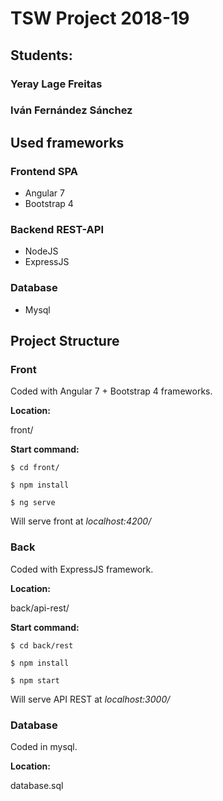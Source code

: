 # TSW Project 2018-19

## Students:

### Yeray Lage Freitas
### Iván Fernández Sánchez

## Used frameworks

### Frontend SPA
 - Angular 7
 - Bootstrap 4

### Backend REST-API
 - NodeJS
 - ExpressJS

### Database
 - Mysql


## Project Structure

  

### Front
Coded with Angular 7 + Bootstrap 4 frameworks.

**Location:**

front/

**Start command:**

`$ cd front/`

`$ npm install`

`$ ng serve`

Will serve front at *localhost:4200/*

### Back

Coded with ExpressJS framework.

**Location:**

back/api-rest/

**Start command:**

`$ cd back/rest`

`$ npm install`

`$ npm start`

Will serve API REST at *localhost:3000/*

### Database

Coded in mysql.

**Location:**

database.sql
